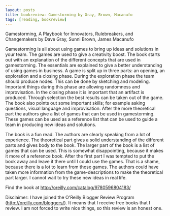 ```yaml
---
layout: posts
title: bookreview: Gamestorming by Gray, Brown, Macanufo
tags: [reading, bookreview]
---
```

Gamestorming, A Playbook for Innovators, Rulebreakers, and Changemakers by Dave Gray, Sunni Brown, James Macanufo

Gamestorming is all about using games to bring up ideas and solutions in your team. The games are used to give a creativity boost. The book starts out with an explanation of the different concepts that are used in gamestorming. The essentials are explained to give a better understanding of using games in business. A game is split up in three parts: an opening, an exploration and a closing phase. During the exploration phase the team should produce nodes. This can be done by sketching and modeling. Important things during this phase are allowing randomness and improvisation. In the closing phase it is important that an artifact is produced. Through selection the best results can be taken out of the game. The book also points out some important skills; for example asking questions, visual language and improvisation. After the more theoretical part the authors give a list of games that can be used in gamestorming. These games can be used as a reference list that can be used to guide a team in producing new ideas and solutions.
 
The book is a fun read. The authors are clearly speaking from a lot of experience. The theoretical part gives a solid understanding of the different parts and gives body to the book. The larger part of the book is a list of games that can be used. This is somewhat disappointing, because it makes it more of a reference book. After the first part I was tempted to put the book away and leave it there until I could use the games. That is a shame, because there is a lot to learn from those games. The authors could have taken more information from the game-descriptions to make the theoretical part larger. I cannot wait to try these new ideas in real life. 
 
Find the book at http://oreilly.com/catalog/9780596804183/ 
 
Disclaimer: I have joined the O'Reilly Blogger Review Program (http://oreilly.com/bloggers/). It means that I receive free books that I review. I am not forced to write nice things, so this review is an honest one.
